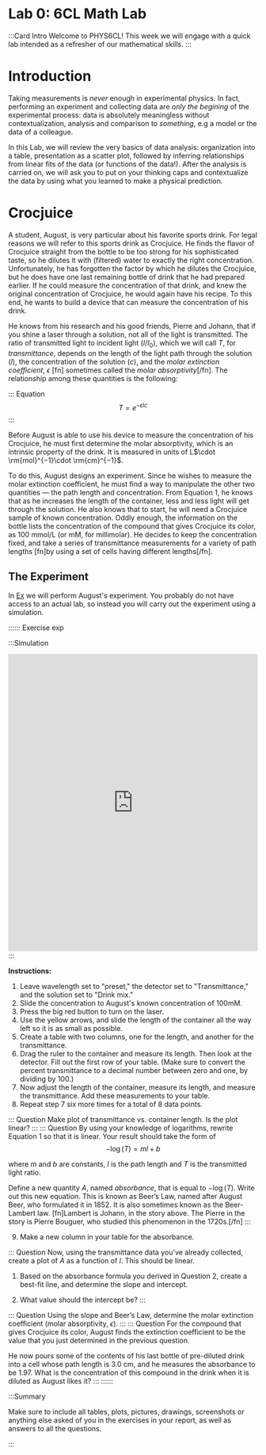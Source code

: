 # Lab 0: 6CL Math Lab 


:::Card Intro Welcome to PHYS6CL!
This week we will engage with a quick lab intended as a refresher of our mathematical skills.
:::

# Introduction 

Taking measurements is *never* enough in experimental physics. In fact, performing an experiment and collecting data are *only the begining* of the experimental process: data is absolutely meaningless without contextualization, analysis and comparison to *something*, e.g a model or the data of a colleague.  

In this Lab, we will review the very basics of data analysis: organization into a table, presentation as a scatter plot, followed by inferring relationships from linear fits of the data (or functions of the data!). After the analysis is carried on, we will ask you to put on your thinking caps and contextualize the data by using what you learned to make a physical prediction.

# Crocjuice
A student, August, is very particular about his favorite sports drink. For legal reasons we will refer to this sports drink as Crocjuice.  He finds the flavor of Crocjuice straight from the bottle to be too strong for his sophisticated taste, so he dilutes it with (filtered) water to exactly the right concentration. Unfortunately, he has forgotten the factor by which he dilutes the Crocjuice, but he does have one last remaining bottle of drink that he had prepared earlier. If he could measure the concentration of that drink, and knew the original concentration of Crocjuice, he would again have his recipe. To this end, he wants to build a device that can measure the concentration of his drink.

He knows from his research and his good friends, Pierre and Johann, that if you shine a laser through a solution, not all of the light is transmitted. The ratio of transmitted light to incident light ($I/I_0$), which we will call *T*, for *transmittance*, depends on the length of the light path through the solution ($l$), the concentration of the solution ($c$), and the *molar extinction coefficient*, $\epsilon$ [fn] sometimes called the *molar absorptivity*[/fn].  The relationship among these quantities is the following:

::: Equation
$$
T = e^{-\epsilon lc }
$$
:::

Before August is able to use his device to measure the concentration of his Crocjuice, he must first determine the molar absorptivity, which is an intrinsic property of the drink. It is measured in units of L$\cdot \rm{mol}^{−1}\cdot \rm{cm}^{−1}$.

To do this, August designs an experiment.  Since he wishes to measure the molar extinction coefficient, he must find a way to manipulate the other two quantities &mdash; the path length and concentration. From Equation 1, he knows that as he increases the length of the container, less and less light will get through the solution. He also knows that to start, he will need a Crocjuice sample of known concentration. Oddly enough, the information on the bottle lists the concentration of the compound that gives Crocjuice its color, as $100$ mmol/L (or mM, for millimolar). He decides to keep the concentration fixed, and take a series of transmittance measurements for a variety of path lengths [fn]by using a set of cells having different lengths[/fn].


## The Experiment 
In [Ex](#Ex-exp) we will perform August's experiment. You probably do not have access to an actual lab, so instead you will carry out the experiment using a simulation. 

:::::: Exercise exp

:::Simulation
<iframe src="https://phet.colorado.edu/sims/html/beers-law-lab/latest/beers-law-lab_en.html?screens=2" width="100%" height="600" allowfullscreen="" frameborder="0"></iframe>
:::


**Instructions:**

1. Leave wavelength set to "preset," the detector set to "Transmittance," and the solution set to "Drink mix."
2. Slide the concentration to August's known concentration of $100 \text{mM}$. 
3. Press the big red button to turn on the laser. 
4. Use the yellow arrows, and slide the length of the container all the way left so it is as small as possible. 
5. Create a table with two columns, one for the length, and another for the transmittance.
6. Drag the ruler to the container and measure its length. Then look at the detector. Fill out the first row of your table. (Make sure to convert the percent transmittance to a decimal number between zero and one, by dividing by 100.)
7. Now adjust the length of the container, measure its length, and measure the transmittance. Add these measurements to your table.
8. Repeat step 7 six more times for a total of 8 data points.

::: Question
Make plot of transmittance vs. container length.  Is the plot linear?
:::
::: Question
By using your knowledge of logarithms, rewrite Equation 1 so that it is linear.  Your result should take the form of 
$$
-\log(T) =ml+b
$$

where $m$ and $b$ are constants, $l$ is the path length and $T$ is the transmitted light ratio.  

Define a new quantity $A$,  named *absorbance*, that is equal to $−\log(T)$.  Write out this new equation.  This is known as Beer’s Law, named after August Beer, who formulated it in 1852. It is also sometimes known as the Beer-Lambert law. [fn]Lambert is Johann, in the story above. The Pierre in the story is Pierre Bouguer, who studied this phenomenon in the 1720s.[/fn]
:::

9. Make a new column in your table for the absorbance. 

::: Question
Now, using the transmittance data you've already collected, create a plot of $A$ as a function of $l$. This should be linear. 

1. Based on the absorbance formula you derived in Question 2, create a best-fit line, and determine the slope and intercept. 

2. What value should the intercept be?
:::

::: Question
Using the slope and Beer’s Law, determine the molar extinction coefficient (molar absorptivity, $\epsilon$).
:::
::: Question
For the compound that gives Crocjuice its color, August finds the extinction coefficient to be the value that you just determined in the previous question. 

He now pours some of the contents of his last bottle of pre-diluted drink into a cell whose path length is $3.0$ cm, and he measures the absorbance to be $1.97$. What is the concentration of this compound in the drink when it is diluted as August likes it?
:::
::::::

:::Summary

Make sure to include all tables, plots, pictures, drawings, screenshots or anything else asked of you in the exercises in your report, as well as answers to all the questions.

:::
